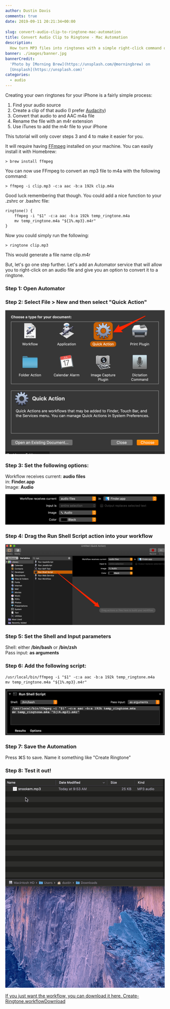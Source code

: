 ```yaml
---
author: Dustin Davis
comments: true
date: 2019-09-11 20:21:34+00:00

slug: convert-audio-clip-to-ringtone-mac-automation
title: Convert Audio Clip to Ringtone - Mac Automation
description:
  How turn MP3 files into ringtones with a simple right-click command on MacOS
banner: ./images/banner.jpg
bannerCredit:
  'Photo by [Morning Brew](https://unsplash.com/@morningbrew) on
  [Unsplash](https://unsplash.com)'
categories:
  - audio
---
```


Creating your own ringtones for your iPhone is a fairly simple process:

1. Find your audio source
2. Create a clip of that audio (I prefer
   [Audacity](https://www.audacityteam.org/))
3. Convert that audio to and AAC m4a file
4. Rename the file with an m4r extension
5. Use iTunes to add the m4r file to your iPhone

This tutorial will only cover steps 3 and 4 to make it easier for you.

It will require having [FFmpeg](https://ffmpeg.org/) installed on your machine.
You can easily install it with Homebrew:

    > brew install ffmpeg

You can now use FFmpeg to convert an mp3 file to m4a with the following command:

    > ffmpeg -i clip.mp3 -c:a aac -b:a 192k clip.m4a

Good luck remembering that though. You could add a nice function to your .zshrc
or .bashrc file:

    ringtone() {
        ffmpeg -i "$1" -c:a aac -b:a 192k temp_ringtone.m4a
        mv temp_ringtone.m4a "${1%.mp3}.m4r"
    }

Now you could simply run the following:

    > ringtone clip.mp3

This would generate a file name clip.m4r

But, let's go one step further. Let's add an Automator service that will allow
you to right-click on an audio file and give you an option to convert it to a
ringtone.

### Step 1: Open Automator

### Step 2: Select File > New and then select "Quick Action"

![Step 2 Screenshot](images/Untitled.png)

### Step 3: Set the following options:

Workflow receives current: **audio files**  
in: **Finder.app**  
Image: **Audio**

![Step 3 Screenshot](images/Untitled__Quick_Action_.png)

### Step 4: Drag the Run Shell Script action into your workflow

![](images/Untitled__Quick_Action_-1.png)

### Step 5: Set the Shell and Input parameters

Shell: either **/bin/bash** or **/bin/zsh**  
Pass input: **as arguments**

### Step 6: Add the following script:

    /usr/local/bin/ffmpeg -i "$1" -c:a aac -b:a 192k temp_ringtone.m4a
    mv temp_ringtone.m4a "${1%.mp3}.m4r"

![](images/image.png)

### Step 7: Save the Automation

Press ⌘S to save. Name it something like "Create Ringtone"

### Step 8: Test it out!

![](images/Create-Rington-1.gif)

[If you just want the workflow, you can download it here. Create-Ringtone.workflow](images/Create-Ringtone.workflow.zip)[Download](images/Create-Ringtone.workflow.zip)
